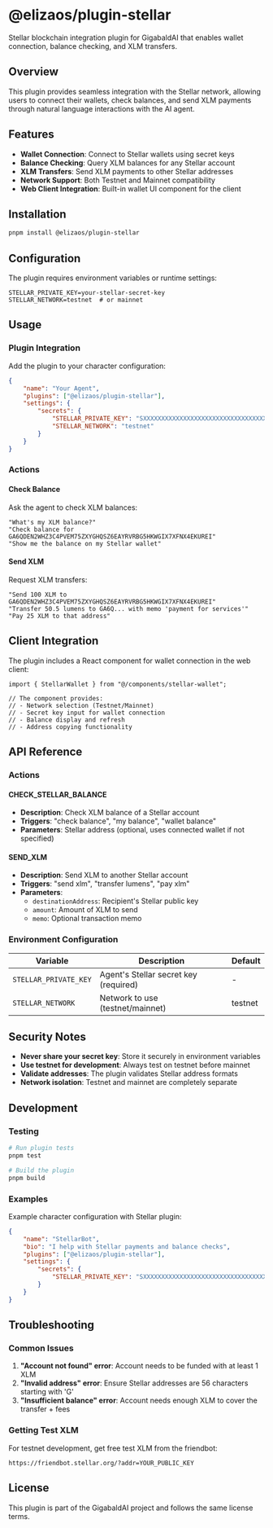 # @elizaos/plugin-stellar

Stellar blockchain integration plugin for GigabaldAI that enables wallet connection, balance checking, and XLM transfers.

## Overview

This plugin provides seamless integration with the Stellar network, allowing users to connect their wallets, check balances, and send XLM payments through natural language interactions with the AI agent.

## Features

-   **Wallet Connection**: Connect to Stellar wallets using secret keys
-   **Balance Checking**: Query XLM balances for any Stellar account
-   **XLM Transfers**: Send XLM payments to other Stellar addresses
-   **Network Support**: Both Testnet and Mainnet compatibility
-   **Web Client Integration**: Built-in wallet UI component for the client

## Installation

```bash
pnpm install @elizaos/plugin-stellar
```

## Configuration

The plugin requires environment variables or runtime settings:

```env
STELLAR_PRIVATE_KEY=your-stellar-secret-key
STELLAR_NETWORK=testnet  # or mainnet
```

## Usage

### Plugin Integration

Add the plugin to your character configuration:

```json
{
    "name": "Your Agent",
    "plugins": ["@elizaos/plugin-stellar"],
    "settings": {
        "secrets": {
            "STELLAR_PRIVATE_KEY": "SXXXXXXXXXXXXXXXXXXXXXXXXXXXXXXXXXXXXXXXXXXXXXXXXXXXXX",
            "STELLAR_NETWORK": "testnet"
        }
    }
}
```

### Actions

#### Check Balance

Ask the agent to check XLM balances:

```
"What's my XLM balance?"
"Check balance for GA6QDEN2WHZ3C4PVEM75ZXYGHQSZ6EAYRVRBG5HKWGIX7XFNX4EKUREI"
"Show me the balance on my Stellar wallet"
```

#### Send XLM

Request XLM transfers:

```
"Send 100 XLM to GA6QDEN2WHZ3C4PVEM75ZXYGHQSZ6EAYRVRBG5HKWGIX7XFNX4EKUREI"
"Transfer 50.5 lumens to GA6Q... with memo 'payment for services'"
"Pay 25 XLM to that address"
```

## Client Integration

The plugin includes a React component for wallet connection in the web client:

```tsx
import { StellarWallet } from "@/components/stellar-wallet";

// The component provides:
// - Network selection (Testnet/Mainnet)
// - Secret key input for wallet connection
// - Balance display and refresh
// - Address copying functionality
```

## API Reference

### Actions

#### CHECK_STELLAR_BALANCE

-   **Description**: Check XLM balance of a Stellar account
-   **Triggers**: "check balance", "my balance", "wallet balance"
-   **Parameters**: Stellar address (optional, uses connected wallet if not specified)

#### SEND_XLM

-   **Description**: Send XLM to another Stellar account
-   **Triggers**: "send xlm", "transfer lumens", "pay xlm"
-   **Parameters**:
    -   `destinationAddress`: Recipient's Stellar public key
    -   `amount`: Amount of XLM to send
    -   `memo`: Optional transaction memo

### Environment Configuration

| Variable              | Description                           | Default |
| --------------------- | ------------------------------------- | ------- |
| `STELLAR_PRIVATE_KEY` | Agent's Stellar secret key (required) | -       |
| `STELLAR_NETWORK`     | Network to use (testnet/mainnet)      | testnet |

## Security Notes

-   **Never share your secret key**: Store it securely in environment variables
-   **Use testnet for development**: Always test on testnet before mainnet
-   **Validate addresses**: The plugin validates Stellar address formats
-   **Network isolation**: Testnet and mainnet are completely separate

## Development

### Testing

```bash
# Run plugin tests
pnpm test

# Build the plugin
pnpm build
```

### Examples

Example character configuration with Stellar plugin:

```json
{
    "name": "StellarBot",
    "bio": "I help with Stellar payments and balance checks",
    "plugins": ["@elizaos/plugin-stellar"],
    "settings": {
        "secrets": {
            "STELLAR_PRIVATE_KEY": "SXXXXXXXXXXXXXXXXXXXXXXXXXXXXXXXXXXXXXXXXXXXXXXXXXXXXX"
        }
    }
}
```

## Troubleshooting

### Common Issues

1. **"Account not found" error**: Account needs to be funded with at least 1 XLM
2. **"Invalid address" error**: Ensure Stellar addresses are 56 characters starting with 'G'
3. **"Insufficient balance" error**: Account needs enough XLM to cover the transfer + fees

### Getting Test XLM

For testnet development, get free test XLM from the friendbot:

```
https://friendbot.stellar.org/?addr=YOUR_PUBLIC_KEY
```

## License

This plugin is part of the GigabaldAI project and follows the same license terms.
